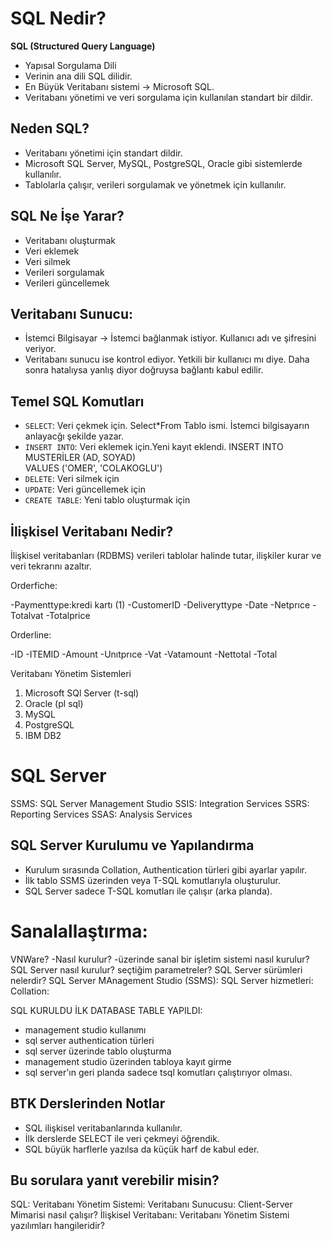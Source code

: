 # SQL Nedir?

**SQL (Structured Query Language)**
 - Yapısal Sorgulama Dili
 - Verinin ana dili SQL dilidir. 
 - En Büyük Veritabanı sistemi -> Microsoft SQL.
 - Veritabanı yönetimi ve veri sorgulama için kullanılan standart bir dildir.

## Neden SQL?

- Veritabanı yönetimi için standart dildir.
- Microsoft SQL Server, MySQL, PostgreSQL, Oracle gibi sistemlerde kullanılır.
- Tablolarla çalışır, verileri sorgulamak ve yönetmek için kullanılır.

## SQL Ne İşe Yarar?

- Veritabanı oluşturmak
- Veri eklemek
- Veri silmek
- Verileri sorgulamak
- Verileri güncellemek

## Veritabanı Sunucu:

- İstemci Bilgisayar -> İstemci bağlanmak istiyor. Kullanıcı adı ve şifresini veriyor. 
- Veritabanı sunucu ise kontrol ediyor. Yetkili bir kullanıcı mı diye. Daha sonra hatalıysa yanlış diyor doğruysa bağlantı kabul edilir.

## Temel SQL Komutları

- `SELECT`: Veri çekmek için. Select*From Tablo ismi. İstemci bilgisayarın anlayacğı şekilde yazar. 
- `INSERT INTO`: Veri eklemek için.Yeni kayıt eklendi. 
INSERT INTO MUSTERİLER (AD, SOYAD)  
VALUES ('OMER', 'COLAKOGLU')
- `DELETE`: Veri silmek için
- `UPDATE`: Veri güncellemek için
- `CREATE TABLE`: Yeni tablo oluşturmak için

## İlişkisel Veritabanı Nedir?

İlişkisel veritabanları (RDBMS) verileri tablolar halinde tutar, ilişkiler kurar ve veri tekrarını azaltır.

Orderfiche:

-Paymenttype:kredi kartı (1)
-CustomerID 
-Deliveryttype
-Date
-Netprıce
-Totalvat
-Totalprice

Orderline: 

-ID
-ITEMID
-Amount
-Unıtprıce
-Vat
-Vatamount
-Nettotal
-Total

Veritabanı Yönetim Sistemleri
1. Microsoft SQl Server (t-sql)
2. Oracle (pl sql)
3. MySQL
4. PostgreSQL
5. IBM DB2

# SQL Server

SSMS: SQL Server Management Studio
SSIS: Integration Services
SSRS: Reporting Services
SSAS: Analysis Services

## SQL Server Kurulumu ve Yapılandırma
- Kurulum sırasında Collation, Authentication türleri gibi ayarlar yapılır.
- İlk tablo SSMS üzerinden veya T-SQL komutlarıyla oluşturulur.
- SQL Server sadece T-SQL komutları ile çalışır (arka planda).

# Sanalallaştırma:
VNWare?
-Nasıl kurulur?
-üzerinde sanal bir işletim sistemi nasıl kurulur?
SQL Server nasıl kurulur? seçtiğim parametreler?
SQL Server sürümleri nelerdir?
SQL Server MAnagement Studio (SSMS):
SQL Server hizmetleri:
Collation:

SQL KURULDU İLK DATABASE TABLE YAPILDI:
- management studio kullanımı
- sql server authentication türleri
- sql server üzerinde tablo oluşturma
- management studio üzerinden tabloya kayıt girme
- sql server'ın geri planda sadece tsql komutları çalıştırıyor olması. 

## BTK Derslerinden Notlar

- SQL ilişkisel veritabanlarında kullanılır.
- İlk derslerde SELECT ile veri çekmeyi öğrendik.
- SQL büyük harflerle yazılsa da küçük harf de kabul eder.

## Bu sorulara yanıt verebilir misin?
SQL: 
Veritabanı Yönetim Sistemi:
Veritabanı Sunucusu:
Client-Server Mimarisi nasıl çalışır?
İlişkisel Veritabanı:
Veritabanı Yönetim Sistemi yazılımları hangileridir?